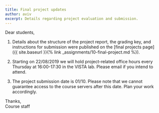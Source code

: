 ```yaml
---
title: Final project updates
author: aviv
excerpt: Details regarding project evaluation and submission.
---
```


Dear students,

1. Details about the structure of the project report, the grading key, and instructions for submission were published on the
[final projects page]({{ site.baseurl }}{% link _assignments/10-final-project.md %}).

2. Starting on 22/08/2019 we will hold project-related office hours every Thursday at 16:00-17:30 in the VISTA lab.
Please email if you intend to attend.

3. The project submission date is 01/10. Please note that we cannot guarantee access to the course servers after this date. Plan your work accordingly.


Thanks,  
Course staff
